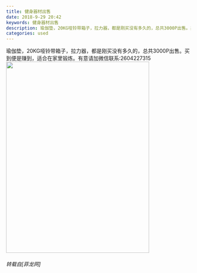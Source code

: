 ```yaml
---
title: 健身器材出售
date: 2018-9-29 20:42
keywords: 健身器材出售
description: 瑜伽垫，20KG哑铃带箱子，拉力器，都是刚买没有多久的，总共3000P出售。买到便是赚到，适合在家里锻炼。有意请加微信联系:2604227315
categories: used
---
```

<td class="t_f" id="postmessage_1908491">

瑜伽垫，20KG哑铃带箱子，拉力器，都是刚买没有多久的，总共3000P出售。买到便是赚到，适合在家里锻炼。有意请加微信联系:2604227315<img alt="" border="0" class="zoom" data-cf-modified-dfd9e2e3a98f1e50806450f3-="" file="data/attachment/forum/201809/26/222521hmffxzfa1f4f2xx4.jpg.thumb.jpg" height="520" id="aimg_sdR9N" onclick="" onmouseover="" src="http://www.flw.ph/data/attachment/forum/201809/26/222521hmffxzfa1f4f2xx4.jpg.thumb.jpg" width="390"/></td>
###### 转载自[菲龙网]